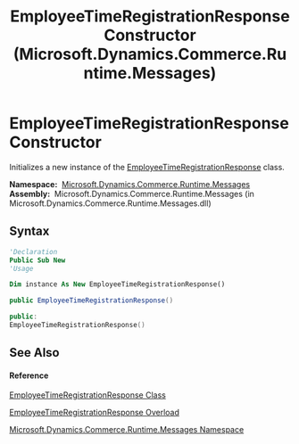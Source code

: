﻿---
title: EmployeeTimeRegistrationResponse Constructor  (Microsoft.Dynamics.Commerce.Runtime.Messages)
TOCTitle: EmployeeTimeRegistrationResponse Constructor
ms:assetid: M:Microsoft.Dynamics.Commerce.Runtime.Messages.EmployeeTimeRegistrationResponse.#ctor
ms:mtpsurl: https://technet.microsoft.com/en-us/library/microsoft.dynamics.commerce.runtime.messages.employeetimeregistrationresponse.employeetimeregistrationresponse(v=AX.60)
ms:contentKeyID: 62209691
ms.date: 05/18/2015
mtps_version: v=AX.60
dev_langs:
- vb
- csharp
- c++
---

# EmployeeTimeRegistrationResponse Constructor

Initializes a new instance of the [EmployeeTimeRegistrationResponse](employeetimeregistrationresponse-class-microsoft-dynamics-commerce-runtime-messages.md) class.

**Namespace:**  [Microsoft.Dynamics.Commerce.Runtime.Messages](microsoft-dynamics-commerce-runtime-messages-namespace.md)  
**Assembly:**  Microsoft.Dynamics.Commerce.Runtime.Messages (in Microsoft.Dynamics.Commerce.Runtime.Messages.dll)

## Syntax

``` vb
'Declaration
Public Sub New
'Usage

Dim instance As New EmployeeTimeRegistrationResponse()
```

``` csharp
public EmployeeTimeRegistrationResponse()
```

``` c++
public:
EmployeeTimeRegistrationResponse()
```

## See Also

#### Reference

[EmployeeTimeRegistrationResponse Class](employeetimeregistrationresponse-class-microsoft-dynamics-commerce-runtime-messages.md)

[EmployeeTimeRegistrationResponse Overload](employeetimeregistrationresponse-constructor-microsoft-dynamics-commerce-runtime-messages.md)

[Microsoft.Dynamics.Commerce.Runtime.Messages Namespace](microsoft-dynamics-commerce-runtime-messages-namespace.md)

